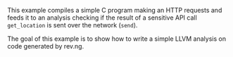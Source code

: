 This example compiles a simple C program making an HTTP requests and feeds it to an analysis checking if the result of a sensitive API call `get_location` is sent over the network (`send`).

The goal of this example is to show how to write a simple LLVM analysis on code generated by rev.ng.
